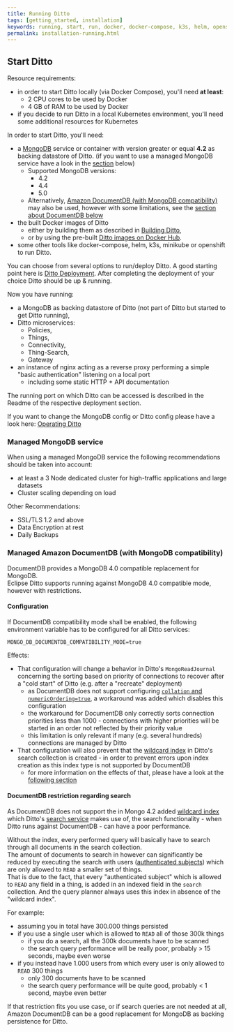 ```yaml
---
title: Running Ditto
tags: [getting_started, installation]
keywords: running, start, run, docker, docker-compose, k3s, helm, openshift, kubernetes
permalink: installation-running.html
---
```


## Start Ditto

Resource requirements:
* in order to start Ditto locally (via Docker Compose), you'll need **at least**:
  * 2 CPU cores to be used by Docker
  * 4 GB of RAM to be used by Docker
* if you decide to run Ditto in a local Kubernetes environment, you'll need some additional resources for Kubernetes

In order to start Ditto, you'll need:
* a [MongoDB](https://github.com/mongodb/mongo) service or container with version greater or equal __4.2__ as backing datastore of Ditto.
  (if you want to use a managed MongoDB service have a look in the [section](#managed-mongodb-service) below)
   * Supported MongoDB versions:
     * 4.2
     * 4.4
     * 5.0
   * Alternatively, [Amazon DocumentDB (with MongoDB compatibility)](https://aws.amazon.com/documentdb/) may also be used,
     however with some limitations, see the [section about DocumentDB below](#managed-amazon-documentdb--with-mongodb-compatibility-)
* the built Docker images of Ditto
    * either by building them as described in [Building Ditto](installation-building.html),
    * or by using the pre-built [Ditto images on Docker Hub](https://hub.docker.com/u/eclipse/).
* some other tools like docker-compose, helm, k3s, minikube or openshift to run Ditto.
 
You can choose from several options to run/deploy Ditto.
A good starting point here is [Ditto Deployment](https://github.com/eclipse/ditto/blob/master/deployment/README.md).
After completing the deployment of your choice Ditto should be up & running.

Now you have running:
* a MongoDB as backing datastore of Ditto (not part of Ditto but started to get Ditto running),
* Ditto microservices:
   * Policies,
   * Things,
   * Connectivity,  
   * Thing-Search,
   * Gateway
* an instance of nginx acting as a reverse proxy performing a simple "basic authentication" listening on a local port 
   * including some static HTTP + API documentation

The running port on which Ditto can be accessed is described in the Readme of the respective deployment section.

If you want to change the MongoDB config or Ditto config please have a look here: 
[Operating Ditto](installation-operating.html)

### Managed MongoDB service
When using a managed MongoDB service the following recommendations should be taken into account:
- at least a 3 Node dedicated cluster for high-traffic applications and large datasets
- Cluster scaling depending on load

Other Recommendations:
- SSL/TLS 1.2 and above
- Data Encryption at rest
- Daily Backups

### Managed Amazon DocumentDB (with MongoDB compatibility)

DocumentDB provides a MongoDB 4.0 compatible replacement for MongoDB.  
Eclipse Ditto supports running against MongoDB 4.0 compatible mode, however with restrictions.

#### Configuration

If DocumentDB compatibility mode shall be enabled, the following environment variable has to be configured for all Ditto
services:
```
MONGO_DB_DOCUMENTDB_COMPATIBILITY_MODE=true
```

Effects:
* That configuration will change a behavior in Ditto's `MongoReadJournal` concerning the sorting based on priority of 
  connections to recover after a "cold start" of Ditto (e.g. after a "recreate" deployment)
  * as DocumentDB does not support configuring 
    [`collation` and `numericOrdering=true`](https://www.mongodb.com/docs/v4.2/reference/collation/), a workaround was 
    added which disables this configuration
  * the workaround for DocumentDB only correctly sorts connection priorities less than 1000 - connections with higher 
    priorities will be started in an order not reflected by their priority value
  * this limitation is only relevant if many (e.g. several hundreds) connections are managed by Ditto
* That configuration will also prevent that the [wildcard index](https://www.mongodb.com/docs/manual/core/index-wildcard/)
  in Ditto's search collection is created - in order to prevent errors upon index creation as this index type is not
  supported by DocumentDB
  * for more information on the effects of that, please have a look at the [following section](#documentdb-restriction-regarding-search)

#### DocumentDB restriction regarding search

As DocumentDB does not support the in Mongo 4.2 added
[wildcard index](https://www.mongodb.com/docs/manual/core/index-wildcard/) which Ditto's
[search service](architecture-services-things-search.html) makes use of, the search functionality - when Ditto
runs against DocumentDB - can have a poor performance.

Without the index, every performed query will basically have to search through all documents in the search collection.  
The amount of documents to search in however can significantly be reduced by executing the search with users 
([authenticated subjects](basic-auth.html#authenticated-subjects)) which are only allowed to `READ` a smaller set of 
things.  
That is due to the fact, that every "authenticated subject" which is allowed to `READ` any field in a thing, is added 
in an indexed field in the `search` collection. And the query planner always uses this index in absence of the 
"wildcard index".

For example:
* assuming you in total have 300.000 things persisted
* if you use a single user which is allowed to `READ` all of those 300k things
  * if you do a search, all the 300k documents have to be scanned
  * the search query performance will be really poor, probably > 15 seconds, maybe even worse
* if you instead have 1.000 users from which every user is only allowed to `READ` 300 things
  * only 300 documents have to be scanned
  * the search query performance will be quite good, probably < 1 second, maybe even better

If that restriction fits you use case, or if search queries are not needed at all, Amazon DocumentDB can be a good
replacement for MongoDB as backing persistence for Ditto.
